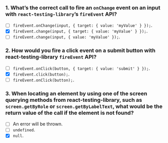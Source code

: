 ### 1. What’s the correct call to fire an `onChange` event on an input with `react-testing-library`’s `fireEvent` API?

- [ ] `fireEvent.onChange(input, { target: { value: 'myValue' } });`.
- [x] `fireEvent.change(input, { target: { value: 'myValue' } });`.
- [ ] `fireEvent.change(input, { value: 'myValue' });`.

### 2. How would you fire a click event on a submit button with react-testing-library `fireEvent` API?

- [ ] `fireEvent.onClick(button, { target: { value: 'submit' } });`.
- [x] `fireEvent.click(button);`.
- [ ] `fireEvent.onClick(button);`.

### 3. When locating an element by using one of the screen querying methods from react-testing-library, such as `screen.getByRole` or `screen.getByLabelText`, what would be the return value of the call if the element is not found?

- [ ] An error will be thrown.
- [ ] `undefined`.
- [x] `null`.
